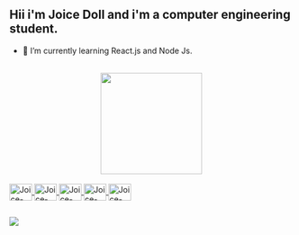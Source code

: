 
## Hii i'm Joice Doll and i'm a computer engineering student.

- 🌱 I’m currently learning React.js and Node Js.


<div align="center"  style="display: inline_block"><br>
  <a href="https://github.com/JoiceDoll" >
  <img height="180em" src="https://github-readme-stats.vercel.app/api/top-langs/?username=JoiceDoll&layout=compact&langs_count=7&theme=dracula"/>
</div>
<div style="display: inline_block;" ><br>
       <img align="center" alt="Joice-NODE" height="30" width="40" src="https://cdn.jsdelivr.net/gh/devicons/devicon/icons/nodejs/nodejs-plain.svg">
      <img align="center" alt="Joice-JS" height="30" width="40" src="https://cdn.jsdelivr.net/gh/devicons/devicon/icons/javascript/javascript-original.svg">
     <img align="center" alt="Joice-HANDLEBARS" height="30" width="40" src="https://cdn.jsdelivr.net/gh/devicons/devicon/icons/handlebars/handlebars-original-wordmark.svg">
       <img align="center" alt="Joice-HTML5" height="30" width="40" src="https://cdn.jsdelivr.net/gh/devicons/devicon/icons/html5/html5-plain-wordmark.svg">
     <img align="center" alt="Joice-CSS3" height="30" width="40" src="https://cdn.jsdelivr.net/gh/devicons/devicon/icons/css3/css3-original.svg">
</div>
  
  ##
 
<div> 
   <a href="https://www.linkedin.com/in/joice-doll" target="_blank"><img src="https://img.shields.io/badge/-LinkedIn-%230077B5?style=for-the-badge&logo=linkedin&logoColor=white" target="_blank"></a> 

 
</div>

